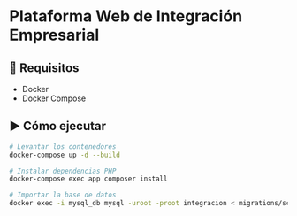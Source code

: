 # Plataforma Web de Integración Empresarial

## 🚀 Requisitos
- Docker
- Docker Compose

## ▶️ Cómo ejecutar
```bash
# Levantar los contenedores
docker-compose up -d --build

# Instalar dependencias PHP
docker-compose exec app composer install

# Importar la base de datos
docker exec -i mysql_db mysql -uroot -proot integracion < migrations/schema.sql
